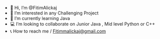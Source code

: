 - 👋 Hi, I’m @FitimAlickaj
- 👀 I’m interested in any Challenging Project
- 🔌 I’m currently learning Java 
- 💻 I’m looking to collaborate on Junior Java  , Mid level Python or C++
- 📞 How to reach me / Fitimmalickaj@gmail.com
